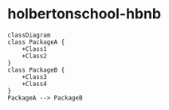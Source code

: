 # holbertonschool-hbnb

```mermaid
classDiagram
class PackageA {
    +Class1
    +Class2
}
class PackageB {
    +Class3
    +Class4
}
PackageA --> PackageB
```